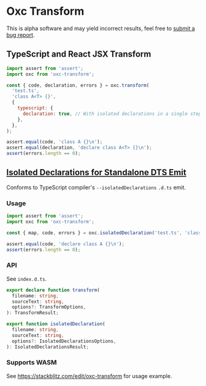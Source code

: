 # Oxc Transform

This is alpha software and may yield incorrect results, feel free to [submit a bug report](https://github.com/oxc-project/oxc/issues/new?assignees=&labels=C-bug&projects=&template=bug_report.md).

## TypeScript and React JSX Transform

```javascript
import assert from 'assert';
import oxc from 'oxc-transform';

const { code, declaration, errors } = oxc.transform(
  'test.ts',
  'class A<T> {}',
  {
    typescript: {
      declaration: true, // With isolated declarations in a single step.
    },
  },
);

assert.equal(code, 'class A {}\n');
assert.equal(declaration, 'declare class A<T> {}\n');
assert(errors.length == 0);
```

## [Isolated Declarations for Standalone DTS Emit](https://devblogs.microsoft.com/typescript/announcing-typescript-5-5/#isolated-declarations)

Conforms to TypeScript compiler's `--isolatedDeclarations` `.d.ts` emit.

### Usage

```javascript
import assert from 'assert';
import oxc from 'oxc-transform';

const { map, code, errors } = oxc.isolatedDeclaration('test.ts', 'class A {}');

assert.equal(code, 'declare class A {}\n');
assert(errors.length == 0);
```

### API

See `index.d.ts`.

```typescript
export declare function transform(
  filename: string,
  sourceText: string,
  options?: TransformOptions,
): TransformResult;

export function isolatedDeclaration(
  filename: string,
  sourceText: string,
  options?: IsolatedDeclarationsOptions,
): IsolatedDeclarationsResult;
```

### Supports WASM

See https://stackblitz.com/edit/oxc-transform for usage example.
